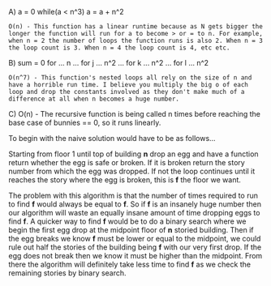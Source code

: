 A) 
    a = 0
    while(a < n^3)
        a = a + n^2

    O(n) - This function has a linear runtime because as N gets bigger the longer the function will run for a to become > or = to n. For example, when n = 2 the number of loops the function runs is also 2. When n = 3 the loop count is 3. When n = 4 the loop count is 4, etc etc. 

B) sum =  0
    for ... n
    ...
    for j ... n^2
    ...
    for k ... n^2
    ...
    for l ... n^2

    O(n^7) - This function's nested loops all rely on the size of n and have a horrible run time. I believe you multiply the big o of each loop and drop the constants involved as they don't make much of a difference at all when n becomes a huge number. 


C) O(n) - The recursive function is being called n times before reaching the base case of bunnies == 0, so it runs linearly.


To begin with the naive solution would have to be as follows...

Starting from floor 1 until top of building __n__ drop an egg and have a function return whether the egg is safe or broken. If it is broken return the story number from which the egg was dropped. If not the loop continues until it reaches the story where the egg is broken, this is __f__ the floor we want.

The problem with this algorithm is that the number of times required to run to find __f__ would always be equal to __f__. So if __f__ is an insanely huge number then our algorithm will waste an equally insane amount of time dropping eggs to find __f__. A quicker way to find __f__ would be to do a binary search where we begin the first egg drop at the midpoint floor of __n__ storied building. Then if the egg breaks we know __f__ must be lower or equal to the midpoint, we could rule out half the stories of the building being __f__ with our very first drop. If the egg does not break then we know it must be higher than the midpoint. From there the algorithm will definitely take less time to find __f__ as we check the remaining stories by binary search.
